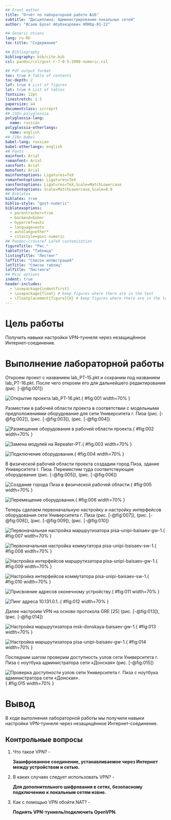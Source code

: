 ```yaml
---
## Front matter
title: "Отчёт по лабораторной работе №16"
subtitle: "Дисциплина: Администрирование локальных сетей"
author: "Исаев Булат Абубакарович НПИбд-01-22"

## Generic otions
lang: ru-RU
toc-title: "Содержание"

## Bibliography
bibliography: bib/cite.bib
csl: pandoc/csl/gost-r-7-0-5-2008-numeric.csl

## Pdf output format
toc: true # Table of contents
toc-depth: 2
lof: true # List of figures
lot: true # List of tables
fontsize: 12pt
linestretch: 1.5
papersize: a4
documentclass: scrreprt
## I18n polyglossia
polyglossia-lang:
  name: russian
polyglossia-otherlangs:
  name: english
## I18n babel
babel-lang: russian
babel-otherlangs: english
## Fonts
mainfont: Arial
romanfont: Arial
sansfont: Arial
monofont: Arial
mainfontoptions: Ligatures=TeX
romanfontoptions: Ligatures=TeX
sansfontoptions: Ligatures=TeX,Scale=MatchLowercase
monofontoptions: Scale=MatchLowercase,Scale=0.9
## Biblatex
biblatex: true
biblio-style: "gost-numeric"
biblatexoptions:
  - parentracker=true
  - backend=biber
  - hyperref=auto
  - language=auto
  - autolang=other*
  - citestyle=gost-numeric
## Pandoc-crossref LaTeX customization
figureTitle: "Рис."
tableTitle: "Таблица"
listingTitle: "Листинг"
lofTitle: "Список иллюстраций"
lotTitle: "Список таблиц"
lolTitle: "Листинги"
## Misc options
indent: true
header-includes:
  - \usepackage{indentfirst}
  - \usepackage{float} # keep figures where there are in the text
  - \floatplacement{figure}{H} # keep figures where there are in the text
---
```


# Цель работы
Получить навыки настройки VPN-туннеля через незащищённое Интернет-соединение.



# Выполнение лабораторной работы
Откроем проект с названием lab_PT-15.pkt и сохраним под названием lab_PT-16.pkt. После чего откроем его для дальнейшего редактирования (рис. [-@fig:001]) 


![Открытие проекта lab_PT-16.pkt.](Images/1.png){ #fig:001 width=70% }


Разместим в рабочей области проекта в соответствии с модельными предположениями оборудование для сети Университета г. Пиза  (рис. [-@fig:002]), (рис. [-@fig:003]), (рис. [-@fig:004])


![Размещение оборудования в рабочей области проекта.](Images/2.png){ #fig:002 width=70% }


![Замена модулей на Repeater-PT.](Images/3.png){ #fig:003 width=70% }


![Подключение оборудования.](Images/4.png){ #fig:004 width=70% }


В физической рабочей области проекта создадим город Пиза, здание Университета г. Пиза. Переместим туда соответствующее оборудование  (рис. [-@fig:005]), (рис. [-@fig:006]) 


![Создание города Пиза в физической рабочей области.](Images/5.png){ #fig:005 width=70% }


![Перемещение оборудования.](Images/6.png){ #fig:006 width=70% }


Теперь сделаем первоначальную настройку и настройку интерфейсов оборудования сети Университета г. Пиза (рис. [-@fig:007]), (рис. [-@fig:008]), (рис. [-@fig:009]), (рис. [-@fig:010]) 


![Первоначальная настройка маршрутизатора pisa-unipi-baisaev-gw-1.](Images/7.png){ #fig:007 width=70% }


![Первоначальная настройка коммутатора pisa-unipi-baisaev-sw-1.](Images/8.png){ #fig:008 width=70% }


![Настройка интерфейсов маршрутизатора pisa-unipi-baisaev-gw-1. ](Images/9.png){ #fig:009 width=70% }


![Настройка интерфейсов коммутатора pisa-unipi-baisaev-sw-1.](Images/10.png){ #fig:010 width=70% }


![Присвоение адресов оконечному устройству.](Images/11.png){ #fig:011 width=70% }


![Пинг адреса 10.131.0.1..](Images/12.png){ #fig:012 width=70% }


Далее настроим VPN на основе протокола GRE [25] (рис. [-@fig:013]), (рис. [-@fig:014]) 


![Настройка маршрутизатора msk-donskaya-baisaev-gw-1.](Images/13.png){ #fig:013 width=70% }


![Настройка маршрутизатора pisa-unipi-baisaev-gw-1.](Images/14.png){ #fig:014 width=70% }


Последним шагом проверим доступность узлов сети Университета г. Пиза с ноутбука администратора сети «Донская»  (рис. [-@fig:015]) 


![Проверка доступности узлов сети Университета г. Пиза с ноутбука администратора сети «Донская».](Images/15.png){ #fig:015 width=70% }


# Вывод

В ходе выполнения лабораторной работы мы получили навыки настройки VPN-туннеля через незащищённое Интернет-соединение.


##  Контрольные вопросы

1. Что такое VPN? -
  
   **Зашифрованное соединение, устанавливаемое через Интернет между устройством и сетью.**

2. В каких случаях следует использовать VPN?  - 
  
   **Для дополнительного шифрования в сетях, безопасному подключению к локальным сетям извне.**

3. Как с помощью VPN обойти NAT? - 
  
    **Поднять VPN-туннель/подключить OpenVPN.**
